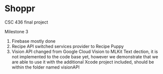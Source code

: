 # Shoppr
CSC 436 final project

Milestone 3
1. Firebase mostly done
2. Recipe API switched services provider to Recipe Puppy
3. Vision API changed from Google Cloud Vision to MLKit Text dection, it is not implemented to the code base yet, however we demonstrate that we are able to use it with the additional Xcode project included, should be within the folder named visionAPI 
